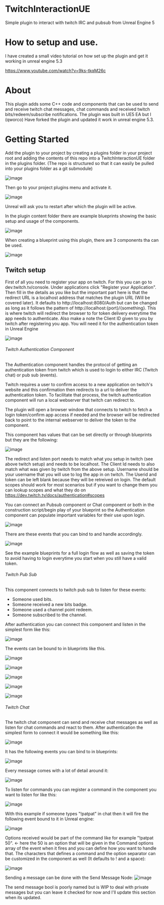 # TwitchInteractionUE
Simple plugin to interact with twitch IRC and pubsub from Unreal Engine 5

# How to setup and use. 
I have created a small video tutorial on how set up the plugin and get it working in unreal engine 5.3 

https://www.youtube.com/watch?v=9ks-tkqM26c
 


# About
This plugin adds some C++ code and components that can be used to send and receive twitch chat messages, chat commands and received twitch bits/redeem/subscribe notifications.
The plugin was built in UE5 EA but I (qworco) Have forked the plugin and updated it work in unreal engine 5.3. 

# Getting Started

Add the plugin to your project by creating a plugins folder in your project root and adding the contents of this repo into a TwitchInteractionUE folder in the plugins folder.
(The repo is structured so that it can easily be pulled into your plugins folder as a git submodule)

![image](https://user-images.githubusercontent.com/24256332/148518008-b3d0d1df-7cb0-4e9d-8e14-a45467428e8e.png)

Then go to your project plugins menu and activate it.

![image](https://user-images.githubusercontent.com/24256332/148518243-a52b4352-3cf0-4c4f-852e-197f3e8101ae.png)

Unreal will ask you to restart after which the plugin will be active.

In the plugin content folder there are example blueprints showing the basic setup and usage of the components.

![image](https://user-images.githubusercontent.com/24256332/148520339-d5dfccd0-abad-4700-9614-a8bcae956ab4.png)

When creating a blueprint using this plugin, there are 3 components tha can be used.

![image](https://user-images.githubusercontent.com/24256332/148520579-b7974438-0abe-4db7-9483-74cf90d19470.png)

## Twitch setup

First of all you need to register your app on twitch. For this you can go to dev.twitch.tv/console. Under applications click "Register your Application".
Then fill in the details as you like but the important part here is that the redirect URL is a localhost address that matches the plugin URL (Will be covered later). It defaults to http://localhost:8080/Auth but can be changed as long as it follows the pattern of http://localhost:{port}/{something}. This is where twitch will redirect the browser to for token delivery everytime the app needs to authenticate.
Also make a note the Client ID given to you by twitch after registering you app. You will need it for the authentication token in Unreal Engine

![image](https://user-images.githubusercontent.com/24256332/148522651-73f18288-4c2d-4726-ad8a-27939ce01cf1.png)

###### Twitch Authentication Component
The Authentication component handles the protocol of getting an authentication token from twitch which is used to login to either IRC (Twitch chat) or pub sub (events).

Twitch requires a user to confirm access to a new application on twitch's website and this confirmation then redirects to a url to deliver the authentication token. To facilitate that process, the twitch authentication component will run a local webserver that twitch can redirect to.

The plugin will open a browser window that connects to twitch to fetch a login token/confirm app access if needed and the browser will be redirected back to point to the internal webserver to deliver the token to the component.

This component has values that can be set directly or through blueprints but they are the following:

![image](https://user-images.githubusercontent.com/24256332/148523153-342a9533-d6b8-480d-a429-d764d775b893.png)

The redirect and listen port needs to match what you setup in twitch (see above twitch setup) and needs to be localhost. 
The Client Id needs to also match what was given by twitch from the above setup. 
Username should be your username that you will use to log the app in on twitch. 
The Userid and token can be left blank because they will be retreived on login.
The default scopes should work for most scenarios but if you want to change them you can lookup scopes and what they do on https://dev.twitch.tv/docs/authentication#scopes

You can connect an Pubsub component or Chat component or both in the construction script/begin play of your blueprint so the Authentication component can populate important variables for their use upon login.

![image](https://user-images.githubusercontent.com/24256332/148524126-96d6834d-a78d-4b58-aa86-c76d505986cd.png)

There are these events that you can bind to and handle accordingly.

![image](https://user-images.githubusercontent.com/24256332/148524374-5e60e48f-0383-4e35-96b0-8d1c2cae108b.png)

See the example blueprints for a full login flow as well as saving the token to avoid having to login everytime you start when you still have a valid token.

###### Twitch Pub Sub

This component connects to twitch pub sub to listen for these events:
- Someone used bits.
- Someone received a new bits badge.
- Someone used a channel point redeem.
- Someone subscribed to the channel.

After authentication you can connect this component and listen in the simplest form like this:

![image](https://user-images.githubusercontent.com/24256332/148525824-c6a8dc77-c514-40ec-9bb6-0c235e997a83.png)

The events can be bound to in blueprints like this.

![image](https://user-images.githubusercontent.com/24256332/148525319-98ed6e3c-6c06-4dc1-bc87-8dbddb98ed17.png)

![image](https://user-images.githubusercontent.com/24256332/148525412-c7a14ada-aca1-4282-bfb0-89c9de72fdb6.png)

![image](https://user-images.githubusercontent.com/24256332/148525544-b9f9f325-d500-4164-b3e4-071601afa099.png)

![image](https://user-images.githubusercontent.com/24256332/148525348-c938df3c-33dc-4a83-a434-8f77deff0a41.png)

![image](https://user-images.githubusercontent.com/24256332/148525581-48fe9ca8-193b-4d30-b0e4-5dc421675faa.png)


###### Twitch Chat

The twitch chat component can send and receive chat messages as well as listen for chat commands and react to them.
After authentication the simplest form to connect it would be something like this:

![image](https://user-images.githubusercontent.com/24256332/148526214-faf2a91e-f453-45ca-a434-d44ede6d068d.png)

It has the following events you can bind to in blueprints:

![image](https://user-images.githubusercontent.com/24256332/148526360-de5470aa-f8b3-46d1-97cd-a6a648d6fca3.png)

Every message comes with a lot of detail around it:

![image](https://user-images.githubusercontent.com/24256332/148526521-c701bbc5-1afb-47d8-a761-ebac3b12b35d.png)

To listen for commands you can register a command in the component you want to listen for like this:

![image](https://user-images.githubusercontent.com/24256332/148526686-77b42a06-5b25-4fcd-a739-74e8fc163ac7.png)

With this example if someone types "!patpat" in chat then it will fire the following event bound to it in Unreal engine:

![image](https://user-images.githubusercontent.com/24256332/148526863-90b62f24-9296-45ed-8cbd-3b579dd0d521.png)

Options received would be part of the command like for example "!patpat 50". <- here the 50 is an option that will be given in the Command options array of the event when it fires and you can define how you want to handle that.
The characters that defines a command and the option separator can be customized in the component as well (It defaults to ! and a space):

![image](https://user-images.githubusercontent.com/24256332/148527335-219a3e1a-c62e-48fb-87eb-8c992e42a384.png)

Sending a message can be done with the Send Message Node:
![image](https://user-images.githubusercontent.com/24256332/148527608-222b44f3-2ef9-4308-acb6-78debb2c17ec.png)

The send message bool is poorly named but is WIP to deal with private messages but you can leave it checked for now and I'll update this section when its updated.

